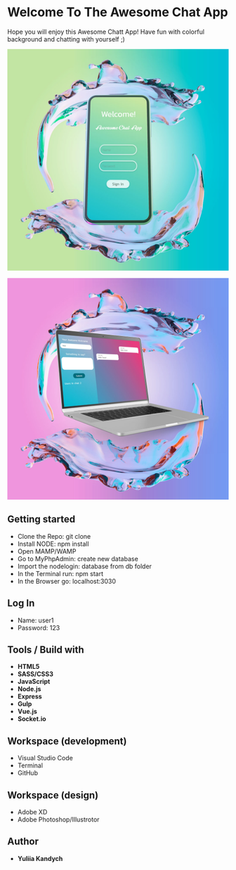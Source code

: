 # Welcome To The Awesome Chat App
Hope you will enjoy this Awesome Chatt App! Have fun with colorful background and chatting with yourself ;)



![Image description](/images/chatappmob.png)  

![Image description](/images/chatappdesktop.png)  

## Getting started
* Clone the Repo: git clone
* Install NODE: npm install
* Open MAMP/WAMP
* Go to MyPhpAdmin: create new database
* Import the nodelogin: database from db folder
* In the Terminal run:  npm start
* In the Browser go:  localhost:3030

## Log In  
* Name: user1
* Password: 123  

## Tools / Build with  
* **HTML5**
* **SASS/CSS3**
* **JavaScript**
* **Node.js**
* **Express**
* **Gulp**
* **Vue.js**
* **Socket.io**  

## Workspace (development)
* Visual Studio Code
* Terminal
* GitHub  

## Workspace (design)
* Adobe XD
* Adobe Photoshop/Illustrotor  

## Author
* **Yuliia Kandych** 
